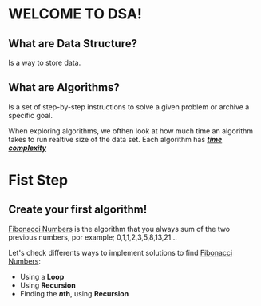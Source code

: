 # WELCOME TO DSA!

<h2>What are Data Structure?</h2>

Is a way to store data.

<h2>What are Algorithms?</h2>

Is a set of step-by-step instructions to solve a given problem or archive a specific goal.

When exploring algorithms, we ofthen look at how much time an algorithm takes to run realtive size of the data set. Each algorithm has [**_time complexity_**](../Time%20Complexity/timeComplexity.md)

# Fist Step

<h2> Create your first algorithm!</h2>

[Fibonacci Numbers](./FibonacciNumbers.js) is the algorithm that you always sum of the two previous numbers, por example; 0,1,1,2,3,5,8,13,21...

Let's check differents ways to implement solutions to find [Fibonacci Numbers](./FibonacciNumbers.js):

- Using a **Loop**
- Using **Recursion**
- Finding the ***n*th**, using **Recursion**
